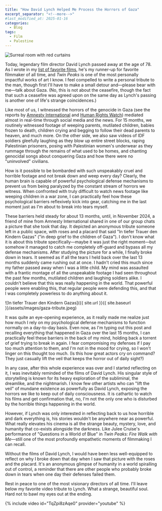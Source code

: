 ```yaml
---
title: "How David Lynch Helped Me Process the Horrors of Gaza"
excerpt_separator: "<!--more-->"
#last_modified_at: 2025-01-16
categories:
  - Blog
tags:
  - Film
  - Palestine
---
```


![Surreal room with red curtains](https://image.tmdb.org/t/p/original/2Qjk85myPEynh19CGzOE4PMYjjn.jpg)

Today, legendary film director David Lynch passed away at the age of 78. As I wrote in my <a href="https://janedoe941.github.io/cafealpha/list/top-films/" target="_blank" rel="noopener noreferrer">list of favorite films</a>, he's my runner-up for favorite filmmaker of all time, and *Twin Peaks* is one of the most personally impactful works of art I know. I feel compelled to write a personal tribute to the man, though first I'll have to make a small detour and—please bear with me—talk about Gaza. (No, this is not about the ceasefire, though the fact that such a ceasefire was agreed upon on the same day as Lynch's passing is another one of life's strange coincidences.)

Like most of us, I witnessed the horrors of the genocide in Gaza (see the reports by <a href="https://www.amnesty.org/en/latest/news/2024/12/amnesty-international-concludes-israel-is-committing-genocide-against-palestinians-in-gaza/" target="_blank" rel="noopener noreferrer">Amnesty International</a> and <a href="https://www.hrw.org/news/2024/12/19/israels-crime-extermination-acts-genocide-gaza" target="_blank" rel="noopener noreferrer">Human Rights Watch</a>) mediated almost in real-time through social media and the news. For 15 months, we routinely witnessed footage of weeping parents, mutilated children, babies frozen to death, children crying and begging to follow their dead parents to heaven, and much more. On the other side, we also saw videos of IDF soldiers gleefully laughing as they blow up entire street blocks, raping Palestinian prisoners, posing with Palestinian women's underwear as they rummage through the remains of what used to be homes, and chanting genocidal songs about conquering Gaza and how there were no "uninvolved" civilians.

How is it possible to be bombarded with such unspeakably cruel and horrible footage and not break down and weep every day? Clearly, the human brain is capable of powerful psychological defense mechanisms to prevent us from being paralyzed by the constant stream of horrors we witness. When confronted with truly difficult to watch news footage like weeping children in a war zone, I can practically feel how these psychological barriers reflexively kick into gear, catching me in the last moment just as I'm about to break into tears myself.

These barriers held steady for about 13 months, until, in November 2024, a friend of mine from Amnesty International shared in one of our group chats a picture that she took that day. It depicted an anonymous tribute someone left in a public space, with roses and a placard that said "In tiefer Trauer den Kindern Gazas" ("in deep grief to the children of Gaza"). I don't know what it is about this tribute specifically—maybe it was just the right moment—but somehow it managed to catch me completely off-guard and bypass all my defense mechanisms. After studying the picture for a while, I finally broke down in tears. It seemed as if all the tears I held back over the last 13 months suddenly came rushing out at once. I hadn't cried this much since my father passed away when I was a little child. My mind was assaulted with a frantic montage of all the unspeakable footage I had seen throughout the past few months, mutilated children and laughing soldiers alike. I couldn't believe that this was really happening in the world. That powerful people were enabling this, that regular people were defending this, and that I was completely powerless to do anything about it.

![In tiefer Trauer den Kindern Gazas]({{ site.url }}{{ site.baseurl }}/assets/images/gaza-tribute.jpeg)

It was quite an eye-opening experience, as it really made me realize just how much I rely on my psychological defense mechanisms to function normally on a day-to-day basis. Even now, as I'm typing out this post and recalling everything that happened in Gaza over the last 15 months, I can practically feel these barriers in the back of my mind, holding back a torrent of grief trying to break in again. I fear compromising my defenses if I pay too much attention to them, and I'm not in the mood for crying, so I won't linger on this thought too much. (Is this how great actors cry on command? They just casually lift the veil that keeps the horror out of daily sight?)

In any case, after this whole experience was over and I started reflecting on it, I was inevitably reminded of the films of David Lynch. His singular style of storytelling is known for its heavy exploration of the subliminal, the dreamlike, and the nightmarish. I know few other artists who can "lift the veil" of mundane existence as powerfully as David Lynch, exposing the horrors we like to keep out of daily consciousness. It is cathartic to watch his films and get confirmation that, no, I'm not the only one who is disturbed by the horrible things happening in the world.

However, if Lynch was only interested in reflecting back to us how horrible and dark everything is, his stories wouldn't be anywhere near as powerful. What really elevates his cinema is all the strange beauty, mystery, love, and humanity that co-exists alongside the darkness. Like Julee Cruise's performance of "Questions in a World of Blue" in *Twin Peaks: Fire Walk with Me*—still one of the most profoundly empathetic moments of filmmaking I can recall.

Without the films of David Lynch, I would have been less well-equipped to reflect on why I broke down that day when I saw that picture with the roses and the placard. It's an anonymous glimpse of humanity in a world spiralling out of control, a reminder that there are other people who probably broke down in tears when one day their defenses failed them.

Rest in peace to one of the most visionary directors of all time. I'll leave below my favorite video tribute to Lynch. What a strange, beautiful soul. Hard not to bawl my eyes out at the ending.

{% include video id="TqZpi8zAqe0" provider="youtube" %}
